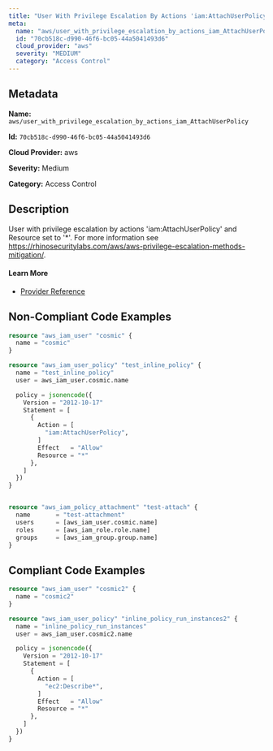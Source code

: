 ```yaml
---
title: "User With Privilege Escalation By Actions 'iam:AttachUserPolicy'"
meta:
  name: "aws/user_with_privilege_escalation_by_actions_iam_AttachUserPolicy"
  id: "70cb518c-d990-46f6-bc05-44a5041493d6"
  cloud_provider: "aws"
  severity: "MEDIUM"
  category: "Access Control"
---
```


## Metadata
**Name:** `aws/user_with_privilege_escalation_by_actions_iam_AttachUserPolicy`

**Id:** `70cb518c-d990-46f6-bc05-44a5041493d6`

**Cloud Provider:** aws

**Severity:** Medium

**Category:** Access Control

## Description
User with privilege escalation by actions 'iam:AttachUserPolicy' and Resource set to '*'. For more information see https://rhinosecuritylabs.com/aws/aws-privilege-escalation-methods-mitigation/.

#### Learn More

 - [Provider Reference](https://registry.terraform.io/providers/hashicorp/aws/latest/docs/resources/iam_user_policy#policy)

## Non-Compliant Code Examples
```terraform
resource "aws_iam_user" "cosmic" {
  name = "cosmic"
}

resource "aws_iam_user_policy" "test_inline_policy" {
  name = "test_inline_policy"
  user = aws_iam_user.cosmic.name

  policy = jsonencode({
    Version = "2012-10-17"
    Statement = [
      {
        Action = [
          "iam:AttachUserPolicy",
        ]
        Effect   = "Allow"
        Resource = "*"
      },
    ]
  })
}


resource "aws_iam_policy_attachment" "test-attach" {
  name       = "test-attachment"
  users      = [aws_iam_user.cosmic.name]
  roles      = [aws_iam_role.role.name]
  groups     = [aws_iam_group.group.name]
}

```

## Compliant Code Examples
```terraform
resource "aws_iam_user" "cosmic2" {
  name = "cosmic2"
}

resource "aws_iam_user_policy" "inline_policy_run_instances2" {
  name = "inline_policy_run_instances"
  user = aws_iam_user.cosmic2.name

  policy = jsonencode({
    Version = "2012-10-17"
    Statement = [
      {
        Action = [
          "ec2:Describe*",
        ]
        Effect   = "Allow"
        Resource = "*"
      },
    ]
  })
}

```